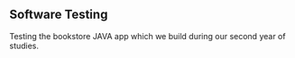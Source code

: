 ## Software Testing
Testing the bookstore JAVA app which we build during our second year of studies.
